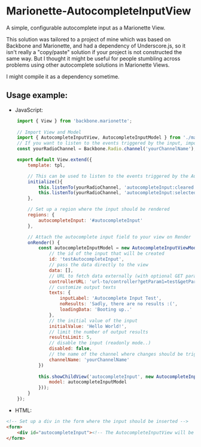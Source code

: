 # Marionette-AutocompleteInputView

A simple, configurable autocomplete input as a Marionette View.

This solution was tailored to a project of mine which was based on Backbone and Marionette, and had a dependency of Underscore.js, so it isn't really a "copy/paste" solution if your project is not constructed the same way. But I thought it might be useful for people stumbling across problems using other autocomplete solutions in Marionette Views. 

I might compile it as a dependency sometime.

## Usage example:

* JavaScript: 
```javascript
    import { View } from 'backbone.marionette';
    
    // Import View and Model
    import { AutocompleteInputView, AutocompleteInputModel } from './marionette-autocompleteInputView';
    // If you want to listen to the events triggered by the input, import your radio channel
    const yourRadioChannel = Backbone.Radio.channel('yourChannelName');

    export default View.extend({
        template: tpl,

        // This can be used to listen to the events triggered by the AutocompleteInputView
        initialize(){
            this.listenTo(yourRadioChannel, 'autocompleteInput:cleared', this.onAutocompleteInputCleared);
            this.listenTo(yourRadioChannel, 'autocompleteInput:selected', this.onAutocompleteInputSelected);
        },

        // Set up a region where the input should be rendered
        regions: {
            autocompleteInput: '#autocompleteInput'
        },

        // Attach the autocomplete input field to your view on Render
        onRender() {
            const autocompleteInputModel = new AutocompleteInputViewModel({
                // the id of the input that will be created
                id: 'testAutocompleteInput',
                // pass the data directly to the view
                data: [],
                // URL to fetch data externally (with optional GET parameters)
                controllerURL: 'url-to/controller?getParam1=test&getParam2=test',
                // customize output texts
                texts: {
                    inputLabel: 'Autocomplete Input Test',
                    noResults: 'Sadly, there are no results :(',
                    loadingData: 'Booting up..'
                },
                // the initial value of the input
                initialValue: 'Hello World!',
                // limit the number of output results
                resultsLimit: 5,
                // disable the input (readonly mode..)
                disabled: false,
                // the name of the channel where changes should be triggered (clearing the input and selecting an option)
                channelName: 'yourChannelName'
            })
            
            this.showChildView('autocompleteInput', new AutocompleteInputView({
                model: autocompleteInputModel
            }));
        }
    });
```

* HTML:
``` html
<!-- Set up a div in the form where the input should be inserted -->
<form>
    <div id="autocompleteInput"><!-- The AutocompleteInputView will be inserted here --></div>
</form>
```
